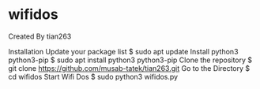 # wifidos
Created By tian263

Installation
Update your package list
$ sudo apt update
Install python3 python3-pip
$ sudo apt install python3 python3-pip
Clone the repository
$ git clone https://github.com/musab-tatek/tian263.git
Go to the Directory
$ cd wifidos
Start Wifi Dos
$ sudo python3 wifidos.py
